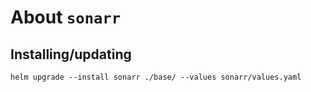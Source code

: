 About `sonarr`
===

Installing/updating
---

```shell
helm upgrade --install sonarr ./base/ --values sonarr/values.yaml
```
